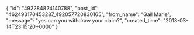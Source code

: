  {
   "id": "492284824140788",
   "post_id": "462493170453287_492057720830165",
   "from_name": "Gail Marie",
   "message": "yes can you withdraw your claim?",
   "created_time": "2013-03-14T23:15:20+0000"
 }
